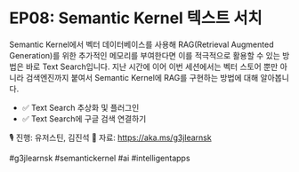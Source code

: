 # EP08: Semantic Kernel 텍스트 서치

Semantic Kernel에서 벡터 데이터베이스를 사용해 RAG(Retrieval Augmented Generation)를 위한 추가적인 메모리를 부여한다면 이를 적극적으로 활용할 수 있는 방법은 바로 Text Search입니다. 지난 시간에 이어 이번 세션에서는 벡터 스토어 뿐만 아니라 검색엔진까지 붙여서 Semantic Kernel에 RAG를 구현하는 방법에 대해 알아봅니다.

- ✅ Text Search 추상화 및 플러그인
- ✅ Text Search에 구글 검색 연결하기

🎙️ 진행: 유저스틴, 김진석
📜 자료: https://aka.ms/g3jlearnsk

#g3jlearnsk #semantickernel #ai #intelligentapps
